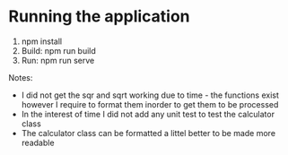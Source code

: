 # Running the application 

1. npm install
2. Build: npm run build
3. Run: npm run serve

Notes:

- I did not get the sqr and sqrt working due to time - the functions exist however I require
to format them inorder to get them to be processed
- In the interest of time I did not add any unit test to test the calculator class
- The calculator class can be formatted a littel better to be made more readable 

